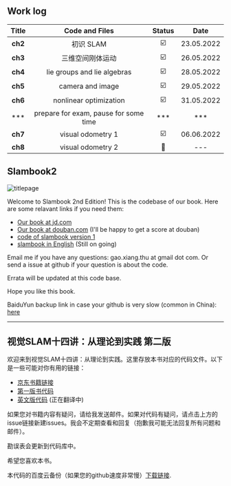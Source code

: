 ## Work log

|                     Title                     |                        Code and Files                        |         Status          |    Date    |
| :-------------------------------------------: | :----------------------------------------------------------: | :---------------------: | :--------: |
|          **ch2**          | 初识 SLAM | :ballot_box_with_check: | 23.05.2022 |
|          **ch3**          | 三维空间刚体运动 | :ballot_box_with_check: | 26.05.2022 |
|          **ch4**          | lie groups and lie algebras | :ballot_box_with_check: | 28.05.2022 |
|          **ch5**          | camera and image | :ballot_box_with_check: | 29.05.2022 |
|          **ch6**          | nonlinear optimization | :ballot_box_with_check: | 31.05.2022 |
|*** | prepare for exam, pause for some time | *** | *** |
|          **ch7**          | visual odometry 1 | :ballot_box_with_check: | 06.06.2022 |
|          **ch8**          | visual odometry 2 | :construction: | --- |

## Slambook2

![titlepage](./figures/title.png)

Welcome to Slambook 2nd Edition! This is the codebase of our book. Here are some relavant links if you need them:

- [Our book at jd.com](https://item.jd.com/12666058.html)
- [Our book at douban.com](https://book.douban.com/subject/27028215/) (I'll be happy to get a score at douban)
- [code of slambook version 1](https://github.com/gaoxiang12/slambook)
- [slambook in English](https://github.com/gaoxiang12/slambook-en) (Still on going)

Email me if you have any questions: gao.xiang.thu at gmail dot com. Or send a issue at github if your question is about the code.

Errata will be updated at this code base.

Hope you like this book.

BaiduYun backup link in case your github is very slow (common in China): [here](https://pan.baidu.com/s/1XQwpnDb3BOvxXZhL-03p3w)

---

## 视觉SLAM十四讲：从理论到实践 第二版

欢迎来到视觉SLAM十四讲：从理论到实践。这里存放本书对应的代码文件。以下是一些可能对你有用的链接：

- [京东书籍链接](https://item.jd.com/12666058.html)
- [第一版书代码](https://github.com/gaoxiang12/slambook)
- [英文版代码](https://github.com/gaoxiang12/slambook-en) (正在翻译中)

如果您对书籍内容有疑问，请给我发送邮件。如果对代码有疑问，请点击上方的issue链接新建issues。我会不定期查看和回复（抱歉我可能无法回复所有问题和邮件）。

勘误表会更新到代码库中。

希望您喜欢本书。

本代码的百度云备份（如果您的github速度非常慢）[下载链接](https://pan.baidu.com/s/1XQwpnDb3BOvxXZhL-03p3w).
